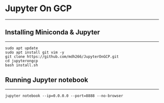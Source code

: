 # Jupyter On GCP
---------------------------
 

## Installing Miniconda & Jupyter
---------------------------------------------

    sudo apt update
    sudo apt install git vim -y
    git clone https://github.com/mdh266/JupyterOnGCP.git
    cd jupyterongcp
    bash install.sh


## Running Jupyter notebook
--------------------------------------

    jupyter notebook --ip=0.0.0.0 --port=8888 --no-browser